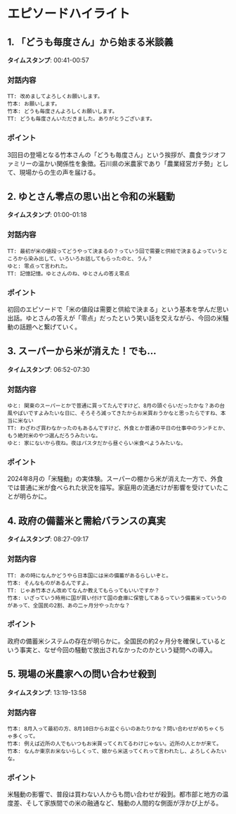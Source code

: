 # エピソードハイライト

## 1. 「どうも毎度さん」から始まる米談義
**タイムスタンプ**: 00:41-00:57

### 対話内容
```
TT: 改めましてよろしくお願いします。
竹本: お願いします。
竹本: どうも毎度さんよろしくお願いします。
TT: どうも毎度さんいただきました。ありがとうございます。
```

### ポイント
3回目の登場となる竹本さんの「どうも毎度さん」という挨拶が、農食ラジオファミリーの温かい関係性を象徴。石川県の米農家であり「農業経営ガチ勢」として、現場からの生の声を届ける。

## 2. ゆとさん零点の思い出と令和の米騒動
**タイムスタンプ**: 01:00-01:18

### 対話内容
```
TT: 最初が米の値段ってどうやって決まるの？っていう回で需要と供給で決まるよっていうところから染み出して、いろいろお話してもらったのと、うん？
ゆと: 零点って言われた。
TT: 記憶記憶。ゆとさんのね、ゆとさんの答え零点
```

### ポイント
初回のエピソードで「米の値段は需要と供給で決まる」という基本を学んだ思い出話。ゆとさんの答えが「零点」だったという笑い話を交えながら、今回の米騒動の話題へと繋げていく。

## 3. スーパーから米が消えた！でも...
**タイムスタンプ**: 06:52-07:30

### 対話内容
```
ゆと: 関東のスーパーとかで普通に買ってたんですけど、8月の頭ぐらいだったかな？あの台風やばいですよみたいな日に、そろそろ減ってきたからお米買おうかなと思ったらですね、本当に米ない
TT: わざわざ買わなかったのもあるんですけど、外食とか普通の平日の仕事中のランチとか、もう絶対米のやつ選んだろうみたいな。
ゆと: 家にないから夜ね。夜はパスタだから昼ぐらい米食べようみたいな。
```

### ポイント
2024年8月の「米騒動」の実体験。スーパーの棚から米が消えた一方で、外食では普通に米が食べられた状況を描写。家庭用の流通だけが影響を受けていたことが明らかに。

## 4. 政府の備蓄米と需給バランスの真実
**タイムスタンプ**: 08:27-09:17

### 対話内容
```
TT: あの時になんかどうやら日本国には米の備蓄があるらしいぞと。
竹本: そんなものがあるんですよ。
TT: じゃあ竹本さん改めてなんか教えてもらってもいいですか？
竹本: いざっていう時用に国が買い付けて国の倉庫に保管してあるっていう備蓄米っていうのがあって、全国民の2割、あの二ヶ月分やったかな？
```

### ポイント
政府の備蓄米システムの存在が明らかに。全国民の約2ヶ月分を確保しているという事実と、なぜ今回の騒動で放出されなかったのかという疑問への導入。

## 5. 現場の米農家への問い合わせ殺到
**タイムスタンプ**: 13:19-13:58

### 対話内容
```
竹本: 8月入って最初の方、8月10日からお盆ぐらいのあたりかな？問い合わせがめちゃくちゃ多くって。
竹本: 例えば近所の人でもいつもお米買ってくれてるわけじゃない。近所の人とかが来て。
竹本: なんか東京お米ないらしくって、娘から米送ってくれって言われたし、よろしくみたいな。
```

### ポイント
米騒動の影響で、普段は買わない人からも問い合わせが殺到。都市部と地方の温度差、そして家族間での米の融通など、騒動の人間的な側面が浮かび上がる。
